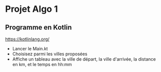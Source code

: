 # Projet Algo 1
## Programme en Kotlin

https://kotlinlang.org/

* Lancer le Main.kt
* Choisisez parmi les villes proposées
* Affiche un tableau avec la ville de départ, la ville d'arrivée, la distance en km, et le temps en hh:mm
